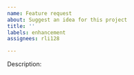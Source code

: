 ```yaml
---
name: Feature request
about: Suggest an idea for this project
title: ''
labels: enhancement
assignees: rli128

---
```


Description:
